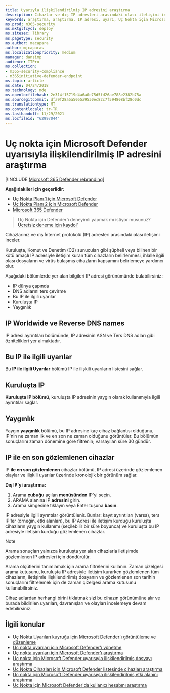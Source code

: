 ```yaml
---
title: Uyarıyla ilişkilendirilmiş IP adresini araştırma
description: Cihazlar ve dış IP adresleri arasındaki olası iletişimi incelemek için araştırma seçeneklerini kullanın.
keywords: araştırma, araştırma, IP adresi, uyarı, Uç Nokta için Microsoft Defender, dış IP
ms.prod: m365-security
ms.mktglfcycl: deploy
ms.sitesec: library
ms.pagetype: security
ms.author: macapara
author: mjcaparas
ms.localizationpriority: medium
manager: dansimp
audience: ITPro
ms.collection:
- m365-security-compliance
- m365initiative-defender-endpoint
ms.topic: article
ms.date: 04/24/2018
ms.technology: mde
ms.openlocfilehash: 2e314f15719d4a6a0e75d5fd26ae788e2382b75a
ms.sourcegitcommit: dfa9f28a5a5055a9530ec82c7f594808bf28d0dc
ms.translationtype: MT
ms.contentlocale: tr-TR
ms.lasthandoff: 11/29/2021
ms.locfileid: "62997044"
---
```

# <a name="investigate-an-ip-address-associated-with-a-microsoft-defender-for-endpoint-alert"></a>Uç nokta için Microsoft Defender uyarısıyla ilişkilendirilmiş IP adresini araştırma

[!INCLUDE [Microsoft 365 Defender rebranding](../../includes/microsoft-defender.md)]


**Aşağıdakiler için geçerlidir:**
- [Uç Nokta Planı 1 için Microsoft Defender](https://go.microsoft.com/fwlink/p/?linkid=2154037)
- [Uç Nokta Planı 2 için Microsoft Defender](https://go.microsoft.com/fwlink/p/?linkid=2154037)
- [Microsoft 365 Defender](https://go.microsoft.com/fwlink/?linkid=2118804)


> Uç Nokta için Defender'ı deneyimli yapmak mı istiyor musunuz? [Ücretsiz deneme için kaydol'](https://signup.microsoft.com/create-account/signup?products=7f379fee-c4f9-4278-b0a1-e4c8c2fcdf7e&ru=https://aka.ms/MDEp2OpenTrial?ocid=docs-wdatp-investigateip-abovefoldlink)

Cihazlarınız ve dış İnternet protokolü (IP) adresleri arasındaki olası iletişimi inceler.

Kuruluşta, Komut ve Denetim (C2) sunucuları gibi şüpheli veya bilinen bir kötü amaçlı IP adresiyle iletişim kuran tüm cihazların belirlenmesi, ihlalle ilgili olası dosyaların ve virüs bulaşmış cihazların kapsamını belirlemeye yardımcı olur.

Aşağıdaki bölümlerde yer alan bilgileri IP adresi görünümünde bulabilirsiniz:

- IP dünya çapında
- DNS adlarını ters çevirme
- Bu IP ile ilgili uyarılar
- Kuruluşta IP
- Yaygınlık

## <a name="ip-worldwide-and-reverse-dns-names"></a>IP Worldwide ve Reverse DNS names

IP adresi ayrıntıları bölümünde, IP adresinin ASN ve Ters DNS adları gibi öznitelikleri yer almaktadır.

## <a name="alerts-related-to-this-ip"></a>Bu IP ile ilgili uyarılar

Bu **IP ile ilgili Uyarılar** bölümü IP ile ilişkili uyarıların listesini sağlar.

## <a name="ip-in-organization"></a>Kuruluşta IP

**Kuruluşta IP bölümü**, kuruluşta IP adresinin yaygın olarak kullanımıyla ilgili ayrıntılar sağlar.

## <a name="prevalence"></a>Yaygınlık

Yaygın **yaygınlık** bölümü, bu IP adresine kaç cihaz bağlantısı olduğunu, IP'nin ne zaman ilk ve en son ne zaman olduğunu görüntüler. Bu bölümün sonuçlarını zaman dönemine göre filtrenin; varsayılan süre 30 gündür.

## <a name="most-recent-observed-devices-with-ip"></a>IP ile en son gözlemlenen cihazlar

IP **ile en son gözlemlenen** cihazlar bölümü, IP adresi üzerinde gözlemlenen olaylar ve ilişkili uyarılar üzerinde kronolojik bir görünüm sağlar.

**Dış IP'yi araştırma:**

1. Arama **çubuğu** açılan **menüsünden** IP'yi seçin.
2. ARAMA alanına IP **adresini** girin.
3. Arama simgesine tıklayın veya Enter tuşuna **basın**.

IP adresiyle ilgili ayrıntılar görüntülenir. Bunlar: kayıt ayrıntıları (varsa), ters IP'ler (örneğin, etki alanları), bu IP Adresi ile iletişim kurduğu kuruluşta cihazların yaygın kullanımı (seçilebilir bir süre boyunca) ve kuruluşta bu IP adresiyle iletişim kurduğu gözlemlenen cihazlar.

> [!NOTE]
> Arama sonuçları yalnızca kuruluşta yer alan cihazlarla iletişimde gözlemlenen IP adresleri için döndürülür.

Arama ölçütlerini tanımlamak için arama filtrelerini kullanın. Zaman çizelgesi arama kutusunu, kuruluşta IP adresiyle iletişim kurarken gözlemlenen tüm cihazların, iletişimle ilişkilendirilmiş dosyanın ve gözlemlenen son tarihin sonuçlarını filtrelemek için de zaman çizelgesi arama kutusunu kullanabilirsiniz.

Cihaz adlardan herhangi birini tıklatmak sizi bu cihazın görünümüne alır ve burada bildirilen uyarıları, davranışları ve olayları incelemeye devam edebilirsiniz.

## <a name="related-topics"></a>İlgili konular

- [Uç Nokta Uyarıları kuyruğu için Microsoft Defender'ı görüntüleme ve düzenleme](alerts-queue.md)
- [Uç nokta uyarıları için Microsoft Defender'ı yönetme](manage-alerts.md)
- [Uç nokta uyarıları için Microsoft Defender'ı araştırma](investigate-alerts.md)
- [Uç nokta için Microsoft Defender uyarısıyla ilişkilendirilmiş dosyayı araştırma](investigate-files.md)
- [Uç Nokta Cihazları için Microsoft Defender listesinde cihazları araştırma](investigate-machines.md)
- [Uç nokta için Microsoft Defender uyarısıyla ilişkilendirilmiş etki alanını araştırma](investigate-domain.md)
- [Uç Nokta için Microsoft Defender'da kullanıcı hesabını araştırma](investigate-user.md)
